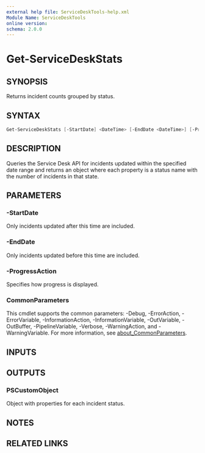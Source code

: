 ```yaml
---
external help file: ServiceDeskTools-help.xml
Module Name: ServiceDeskTools
online version:
schema: 2.0.0
---
```


# Get-ServiceDeskStats

## SYNOPSIS
Returns incident counts grouped by status.

## SYNTAX
```powershell
Get-ServiceDeskStats [-StartDate] <DateTime> [-EndDate <DateTime>] [-ProgressAction <ActionPreference>] [<CommonParameters>]
```

## DESCRIPTION
Queries the Service Desk API for incidents updated within the specified date range and returns an object where each property is a status name with the number of incidents in that state.

## PARAMETERS
### -StartDate
Only incidents updated after this time are included.

### -EndDate
Only incidents updated before this time are included.

### -ProgressAction
Specifies how progress is displayed.

### CommonParameters
This cmdlet supports the common parameters: -Debug, -ErrorAction, -ErrorVariable, -InformationAction, -InformationVariable, -OutVariable, -OutBuffer, -PipelineVariable, -Verbose, -WarningAction, and -WarningVariable. For more information, see [about_CommonParameters](http://go.microsoft.com/fwlink/?LinkID=113216).

## INPUTS

## OUTPUTS

### PSCustomObject
Object with properties for each incident status.

## NOTES

## RELATED LINKS
